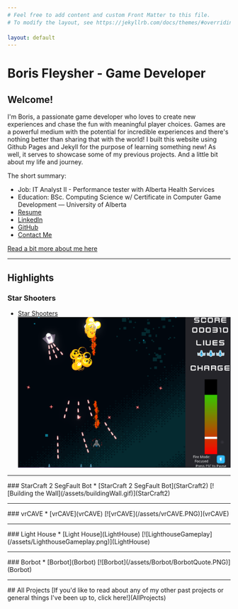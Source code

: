 ```yaml
---
# Feel free to add content and custom Front Matter to this file.
# To modify the layout, see https://jekyllrb.com/docs/themes/#overriding-theme-defaults

layout: default 
---
```

# Boris Fleysher - Game Developer
## Welcome!
I'm Boris, a passionate game developer who loves to create new experiences and chase the fun with meaningful player choices. Games are a powerful medium with the potential for incredible experiences and there's nothing better than sharing that with the world! I built this website using Github Pages and Jekyll for the purpose of learning something new! As well, it serves to showcase some of my previous projects. And a little bit about my life and journey.

The short summary:
* Job: IT Analyst II - Performance tester with Alberta Health Services
* Education: BSc. Computing Science w/ Certificate in Computer Game Development — University of Alberta 
* [Resume](/assets/resume.pdf)
* [LinkedIn](https://www.linkedin.com/in/boris-fleysher/) 
* [GitHub](https://github.com/Struckdown)
* [Contact Me](mailto:bfleyshe@ualberta.ca)

[Read a bit more about me here](about)
<hr>

## Highlights

### Star Shooters
* [Star Shooters](StarShooters)
[![Star Shooters](/assets/StarShootersGameplay1.PNG)](StarShooters)
<hr>
### StarCraft 2 SegFault Bot
* [StarCraft 2 SegFault Bot](StarCraft2)
[![Building the Wall](/assets/buildingWall.gif)](StarCraft2)
<hr>
### vrCAVE
* [vrCAVE](vrCAVE)
[![vrCAVE](/assets/vrCAVE.PNG)](vrCAVE)
<hr>
### Light House
* [Light House](LightHouse)
[![LighthouseGameplay](/assets/LighthouseGameplay.png)](LightHouse)
<hr>
### Borbot
* [Borbot](Borbot)
[![Borbot](/assets/Borbot/BorbotQuote.PNG)](Borbot)
<hr>
## All Projects
[If you'd like to read about any of my other past projects or general things I've been up to, click here!](AllProjects)


